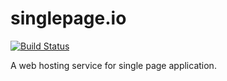 singlepage.io
=============

[![Build Status](https://travis-ci.org/olivierlesnicki/singlepage.io.svg?branch=master)](https://travis-ci.org/olivierlesnicki/singlepage.io)

A web hosting service for single page application.
